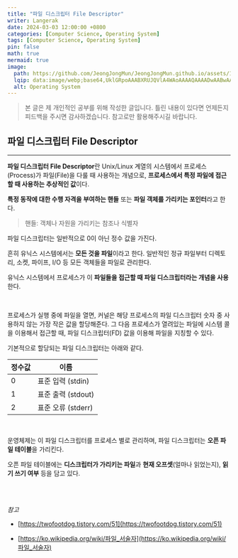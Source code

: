 ```yaml
---
title: "파일 디스크립터 File Descriptor"
writer: Langerak
date: 2024-03-03 12:00:00 +0800
categories: [Computer Science, Operating System]
tags: [Computer Science, Operating System]
pin: false
math: true
mermaid: true
image:
  path: https://github.com/JeongJongMun/JeongJongMun.github.io/assets/101979073/3ae026eb-f51c-4a32-a61a-dd3854381147
  lqip: data:image/webp;base64,UklGRpoAAABXRUJQVlA4WAoAAAAQAAAADwAABwAAQUxQSDIAAAARL0AmbZurmr57yyIiqE8oiG0bejIYEQTgqiDA9vqnsUSI6H+oAERp2HZ65qP/VIAWAFZQOCBCAAAA8AEAnQEqEAAIAAVAfCWkAALp8sF8rgRgAP7o9FDvMCkMde9PK7euH5M1m6VWoDXf2FkP3BqV0ZYbO6NA/VFIAAAA
  alt: Operating System
---
```


> 본 글은 제 개인적인 공부를 위해 작성한 글입니다. 틀린 내용이 있다면 언제든지 피드백을 주시면 감사하겠습니다. 참고로만 활용해주시길 바랍니다.



## 파일 디스크립터 File Descriptor

---

**파일 디스크립터 File Descriptor**란 Unix/Linux 계열의 시스템에서 프로세스(Process)가 파일(File)을 다룰 때 사용하는 개념으로, **프로세스에서 특정 파일에 접근할 때 사용하는 추상적인 값**이다.

**특정 동작에 대한 수행 자격을 부여하는 핸들** 또는 **파일 객체를 가리키는 포인터**라고 한다.

> 핸들: 객체나 자원을 가리키는 참조나 식별자

파일 디스크립터는 일반적으로 0이 아닌 정수 값을 가진다.

흔히 유닉스 시스템에서는 **모든 것을 파일**이라고 한다. 일반적인 정규 파일부터 디렉토리, 소켓, 파이프, I/O 등 모든 객체들을 파일로 관리한다.

유닉스 시스템에서 프로세스가 이 **파일들을 접근할 때 파일 디스크립터라는 개념을 사용**한다.

<br/>

프로세스가 실행 중에 파일을 열면, 커널은 해당 프로세스의 파일 디스크립터 숫자 중 사용하지 않는 가장 작은 값을 할당해준다. 그 다음 프로세스가 열려있는 파일에 시스템 콜을 이용해서 접근할 때, 파일 디스크립터(FD) 값을 이용해 파일을 지칭할 수 있다.

기본적으로 할당되는 파일 디스크립터는 아래와 같다.

| 정수값 | 이름 |
| --- | --- |
| 0 | 표준 입력 (stdin) |
| 1 | 표준 출력 (stdout) |
| 2 | 표준 오류 (stderr) |

<br/>

운영체제는 이 파일 디스크립터를 프로세스 별로 관리하며, 파일 디스크립터는 **오픈 파일 테이블**을 가리킨다.

오픈 파일 테이블에는 **디스크립터가 가리키는 파일**과 **현재 오프셋**(얼마나 읽었는지), **읽기 쓰기 여부** 등을 담고 있다.

<br/><br/>

*참고*

- [https://twofootdog.tistory.com/51](https://twofootdog.tistory.com/51)

- [https://ko.wikipedia.org/wiki/파일_서술자](https://ko.wikipedia.org/wiki/파일_서술자)